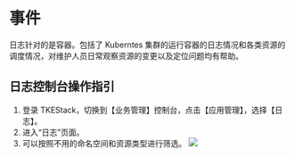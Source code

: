 # 事件

日志针对的是容器。包括了 Kuberntes 集群的运行容器的日志情况和各类资源的调度情况，对维护人员日常观察资源的变更以及定位问题均有帮助。

## 日志控制台操作指引

1. 登录 TKEStack，切换到【业务管理】控制台，点击【应用管理】，选择【日志】。
2. 进入“日志”页面。 
3. 可以按照不用的命名空间和资源类型进行筛选。
   ![](../../../images/日志.png)